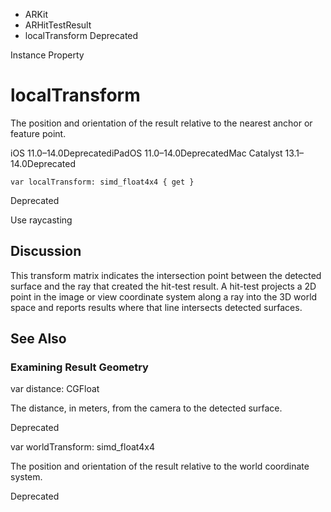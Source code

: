 

- ARKit
- ARHitTestResult
-  localTransform Deprecated

Instance Property

# localTransform

The position and orientation of the result relative to the nearest anchor or feature point.

iOS 11.0–14.0DeprecatediPadOS 11.0–14.0DeprecatedMac Catalyst 13.1–14.0Deprecated

``` source
var localTransform: simd_float4x4 { get }
```

Deprecated

Use raycasting

## Discussion

This transform matrix indicates the intersection point between the detected surface and the ray that created the hit-test result. A hit-test projects a 2D point in the image or view coordinate system along a ray into the 3D world space and reports results where that line intersects detected surfaces.

## See Also

### Examining Result Geometry

var distance: CGFloat

The distance, in meters, from the camera to the detected surface.

Deprecated

var worldTransform: simd_float4x4

The position and orientation of the result relative to the world coordinate system.

Deprecated

